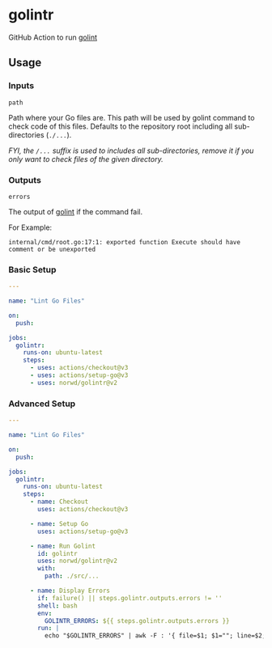 # golintr

GitHub Action to run [golint]

## Usage

### Inputs

`path`

Path where your Go files are.
This path will be used by golint command to check code of this files.
Defaults to the repository root including all sub-directories (`./...`).

*FYI, the `/...` suffix is used to includes all sub-directories, remove it if you only want to check files of the given directory.*

### Outputs

`errors`

The output of [golint] if the command fail.

For Example:

```
internal/cmd/root.go:17:1: exported function Execute should have comment or be unexported
```

### Basic Setup

```yaml
---

name: "Lint Go Files"

on:
  push:

jobs:
  golintr:
    runs-on: ubuntu-latest
    steps:
      - uses: actions/checkout@v3
      - uses: actions/setup-go@v3
      - uses: norwd/golintr@v2
````

### Advanced Setup

```yaml
---

name: "Lint Go Files"

on:
  push:

jobs:
  golintr:
    runs-on: ubuntu-latest
    steps:
      - name: Checkout
        uses: actions/checkout@v3

      - name: Setup Go
        uses: actions/setup-go@v3

      - name: Run Golint
        id: golintr
        uses: norwd/golintr@v2
        with:
          path: ./src/...

      - name: Display Errors
        if: failure() || steps.golintr.outputs.errors != ''
        shell: bash
        env:
          GOLINTR_ERRORS: ${{ steps.golintr.outputs.errors }}
        run: |
          echo "$GOLINTR_ERRORS" | awk -F : '{ file=$1; $1=""; line=$2; $2=""; title="Go Lint Error"; $3=""; print "::error file=" file ",line=" line ",title=" title "::" $0 }'
````

[golint]: https://github.com/golang/lint
